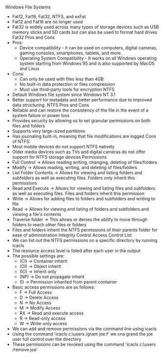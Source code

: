 Windows File Systems
- Fat12, Fat16, Fat32, NTFS, and exFat
- Fat12 and Fat16 are no longer used
- Fat32 is widely used across many types of storage devices such as USB memory sticks and SD cards but can also be used to format hard drives
Fat32 Pros and Cons
- Pros:
    - Device compatibility - it can be used on computers, digital cameras, gaming consoles, smartphones, tablets, and more.
    - Operating System Compatibility - It works on all Windows operating system starting from Windows 95 and is also supported by MacOS and Linux
- Cons:
    - Can only be used with files less than 4GB
    - No built-in data protection or files compression
    - Must use third-party tools for encryption
NTFS
- Default Windows file system since Windows NT 3.1
- Better support for metadata and better performance due to improved data structuring.
NTFS Pros and Cons
- Reliable and can restore the consistency of the file in the event of a system failure or power loss
- Provides security by allowing us to set granular permissions on both files and folders
- Supports very large-sized partitions
- Has journaling built-in, meaning that file modifications are logged
Cons of NTFS:
- Most mobile devices do not support NTFS natively
- Older media devices such as TVs and digital cameras do not offer support for NTFS storage devices
Permissions
- Full Control -> Allows reading writing, changing, deleting of files/folders
- Modify -> Allows reading, writing, and deleting of files/folders
- List Folder Contents -> Allows for viewing and listing folders and subfolders as well as executing files. Folders only inherit this permissions
- Read and Execute -> Allows for viewing and listing files and subfolders as well as executing files. Files and folders inherit this permission
- Write -> Allows for adding files to folders and subfolders and writing to file
- Read -> Allows for viewing and listing of folders and subfolders and viewing a file's contents
- Traverse folder -> This allows or denies the ability to move through folders to reach other files or folders
- Files and folders inherit the NTFS permissions of their parents folder for ease of administration
Integrity Control Access Control List
- We can list out the NTFS permissions on a specific directory by running icacls
- The resource access level is listed after each user in the output
- The possible settings are:
    - (CI) -> Container inherit
    - (OI) -> Object inherit
    - (IO) -> Inherit only
    - (NP) -> Do not propagate inherit
    - (I) -> Permission inherited from parent container
- Basic access permissions are as follows:
    - F -> Full Access
    - D -> Delete Access
    - N -> No Access
    - M -> Modify Access
    - RX -> Read and execute access
    - R -> Read-only access
    - W -> Write-only access
- We can add and remove permissions via the command line using icacls
- Using the command 'icacls c:\users /grant joe:f' we cna grand the joe user full control over the directory
- These permissions can be revoked using the command 'icacls c:\users /remove joe'
